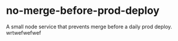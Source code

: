 # no-merge-before-prod-deploy
A small node service that prevents merge before a daily prod deploy.
wrtwefwefwef
